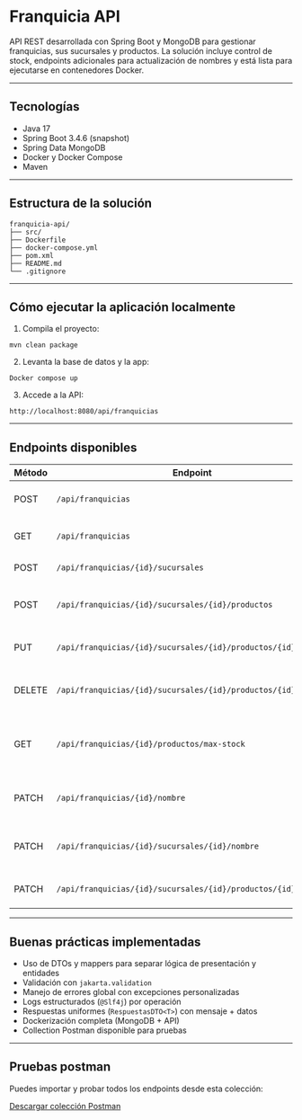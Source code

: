 # Franquicia API

API REST desarrollada con Spring Boot y MongoDB para gestionar franquicias, sus sucursales y productos. La solución incluye control de stock, endpoints adicionales para actualización de nombres y está lista para ejecutarse en contenedores Docker.

---

## Tecnologías

- Java 17
- Spring Boot 3.4.6 (snapshot)
- Spring Data MongoDB
- Docker y Docker Compose
- Maven

---

## Estructura de la solución

```
franquicia-api/
├── src/
├── Dockerfile
├── docker-compose.yml
├── pom.xml
├── README.md
└── .gitignore
```

---

## Cómo ejecutar la aplicación localmente

1. Compila el proyecto:

```
mvn clean package
```

2. Levanta la base de datos y la app:

```
Docker compose up
```

3. Accede a la API:

```
http://localhost:8080/api/franquicias
```

---

## Endpoints disponibles

| Método | Endpoint                                                      | Descripción                                    |
|--------|---------------------------------------------------------------|------------------------------------------------|
| POST   | `/api/franquicias`                                            | Crear una nueva franquicia                     |
| GET    | `/api/franquicias`                                            | Listar todas las franquicias                   |
| POST   | `/api/franquicias/{id}/sucursales`                            | Agregar una sucursal                           |
| POST   | `/api/franquicias/{id}/sucursales/{id}/productos`             | Agregar un producto a una sucursal             |
| PUT    | `/api/franquicias/{id}/sucursales/{id}/productos/{id}`        | Actualizar el stock de un producto             |
| DELETE | `/api/franquicias/{id}/sucursales/{id}/productos/{id}`        | Eliminar un producto de una sucursal           |
| GET    | `/api/franquicias/{id}/productos/max-stock`                   | Ver productos con más stock por sucursal       |
| PATCH  | `/api/franquicias/{id}/nombre`                                | Actualizar el nombre de una franquicia         |
| PATCH  | `/api/franquicias/{id}/sucursales/{id}/nombre`                | Actualizar el nombre de una sucursal           |
| PATCH  | `/api/franquicias/{id}/sucursales/{id}/productos/{id}/nombre` | Actualizar el nombre de un producto            |

---

## Buenas prácticas implementadas

- Uso de DTOs y mappers para separar lógica de presentación y entidades
- Validación con `jakarta.validation`
- Manejo de errores global con excepciones personalizadas
- Logs estructurados (`@Slf4j`) por operación
- Respuestas uniformes (`RespuestasDTO<T>`) con mensaje + datos
- Dockerización completa (MongoDB + API)
- Collection Postman disponible para pruebas

---

## Pruebas postman

Puedes importar y probar todos los endpoints desde esta colección:

[Descargar colección Postman](./franquicia-api.Accenture.postman_collection.json)



